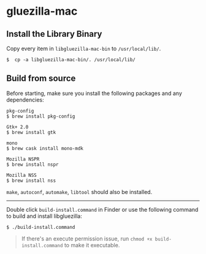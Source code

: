 # gluezilla-mac

## Install the Library Binary
Copy every item in `libgluezilla-mac-bin` to `/usr/local/lib/`.
```
$  cp -a libgluezilla-mac-bin/. /usr/local/lib/
```

## Build from source
Before starting, make sure you install the following packages and any dependencies:
```
pkg-config
$ brew install pkg-config

Gtk+ 2.0
$ brew install gtk

mono
$ brew cask install mono-mdk

Mozilla NSPR
$ brew install nspr

Mozilla NSS
$ brew install nss
```
`make`, `autoconf`, `automake`, `libtool` should also be installed.

---

Double click `build-install.command` in Finder or use the following command to build and install libgluezilla:
```
$ ./build-install.command
```
> If there's an execute permission issue, run `chmod +x build-install.command` to make it executable.
